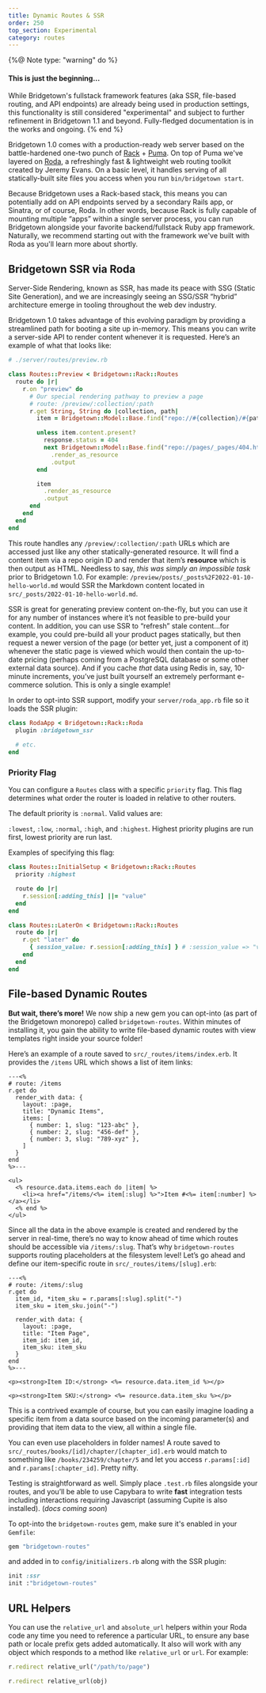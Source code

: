 ```yaml
---
title: Dynamic Routes & SSR
order: 250
top_section: Experimental
category: routes
---
```



{%@ Note type: "warning" do %}
#### This is just the beginning…

While Bridgetown's fullstack framework features (aka SSR, file-based routing, and API endpoints) are already being used in production settings, this functionality is still considered "experimental" and subject to further refinement in Bridgetown 1.1 and beyond. Fully-fledged documentation is in the works and ongoing. 
{% end %}

Bridgetown 1.0 comes with a production-ready web server based on the battle-hardened one-two punch of [Rack](https://github.com/rack/rack) + [Puma](https://puma.io). On top of Puma we've layered on [Roda](http://roda.jeremyevans.net), a refreshingly fast & lightweight web routing toolkit created by Jeremy Evans. On a basic level, it handles serving of all statically-built site files you access when you run `bin/bridgetown start`.

Because Bridgetown uses a Rack-based stack, this means you can potentially add on API endpoints served by a secondary Rails app, or Sinatra, or of course, Roda. In other words, because Rack is fully capable of mounting multiple “apps” within a single server process, you can run Bridgetown alongside your favorite backend/fullstack Ruby app framework. Naturally, we recommend starting out with the framework we've built with Roda as you'll learn more about shortly.

## Bridgetown SSR via Roda

Server-Side Rendering, known as SSR, has made its peace with SSG (Static Site Generation), and we are increasingly seeing an SSG/SSR “hybrid” architecture emerge in tooling throughout the web dev industry.

Bridgetown 1.0 takes advantage of this evolving paradigm by providing a streamlined path for booting a site up in-memory. This means you can write a server-side API to render content whenever it is requested. Here’s an example of what that looks like:

```ruby
# ./server/routes/preview.rb

class Routes::Preview < Bridgetown::Rack::Routes
  route do |r|
    r.on "preview" do
      # Our special rendering pathway to preview a page
      # route: /preview/:collection/:path
      r.get String, String do |collection, path|
        item = Bridgetown::Model::Base.find("repo://#{collection}/#{path}")

        unless item.content.present?
          response.status = 404
          next Bridgetown::Model::Base.find("repo://pages/_pages/404.html")
            .render_as_resource
            .output
        end

        item
          .render_as_resource
          .output
      end
    end
  end
end
```

This route handles any `/preview/:collection/:path` URLs which are accessed just like any other statically-generated resource. It will find a content item via a repo origin ID and render that item’s **resource** which is then output as HTML. Needless to say, _this was simply an impossible task_ prior to Bridgetown 1.0. For example: `/preview/posts/_posts%2F2022-01-10-hello-world.md` would SSR the Markdown content located in `src/_posts/2022-01-10-hello-world.md`.

SSR is great for generating preview content on-the-fly, but you can use it for any number of instances where it’s not feasible to pre-build your content. In addition, you can use SSR to “refresh” stale content…for example, you could pre-build all your product pages statically, but then request a newer version of the page (or better yet, just a component of it) whenever the static page is viewed which would then contain the up-to-date pricing (perhaps coming from a PostgreSQL database or some other external data source). And if you cache _that_ data using Redis in, say, 10-minute increments, you’ve just built yourself an extremely performant e-commerce solution. This is only a single example!

In order to opt-into SSR support, modify your `server/roda_app.rb` file so it loads the SSR plugin:

```ruby
class RodaApp < Bridgetown::Rack::Roda
  plugin :bridgetown_ssr
  
  # etc.
end
```

### Priority Flag

You can configure a `Routes` class with a specific `priority` flag. This flag determines what order the router is loaded in relative to other routers.

The default priority is `:normal`. Valid values are:

<code>:lowest</code>, <code>:low</code>, <code>:normal</code>, <code>:high</code>, and <code>:highest</code>.
Highest priority plugins are run first, lowest priority are run last.

Examples of specifying this flag:

```ruby
class Routes::InitialSetup < Bridgetown::Rack::Routes
  priority :highest

  route do |r|
    r.session[:adding_this] ||= "value"
  end
end

class Routes::LaterOn < Bridgetown::Rack::Routes
  route do |r|
    r.get "later" do
      { session_value: r.session[:adding_this] } # :session_value => "value"
    end
  end
end
```

## File-based Dynamic Routes

**But wait, there’s more!** We now ship a new gem you can opt-into (as part of the Bridgetown monorepo) called `bridgetown-routes`. Within minutes of installing it, you gain the ability to write file-based dynamic routes with view templates right inside your source folder!

Here’s an example of a route saved to `src/_routes/items/index.erb`. It provides the `/items` URL which shows a list of item links:

```eruby
---<%
# route: /items
r.get do
  render_with data: {
    layout: :page,
    title: "Dynamic Items",
    items: [
      { number: 1, slug: "123-abc" },
      { number: 2, slug: "456-def" },
      { number: 3, slug: "789-xyz" },
    ]
  }
end
%>---

<ul>
  <% resource.data.items.each do |item| %>
    <li><a href="/items/<%= item[:slug] %>">Item #<%= item[:number] %></a></li>
  <% end %>
</ul>
```

Since all the data in the above example is created and rendered by the server in real-time, there’s no way to know ahead of time which routes should be accessible via `/items/:slug`. That’s why `bridgetown-routes` supports routing placeholders at the filesystem level! Let’s go ahead and define our item-specific route in `src/_routes/items/[slug].erb`:

```eruby
---<%
# route: /items/:slug
r.get do
  item_id, *item_sku = r.params[:slug].split("-")
  item_sku = item_sku.join("-")

  render_with data: {
    layout: :page,
    title: "Item Page",
    item_id: item_id,
    item_sku: item_sku
  }
end
%>---

<p><strong>Item ID:</strong> <%= resource.data.item_id %></p>

<p><strong>Item SKU:</strong> <%= resource.data.item_sku %></p>

```

This is a contrived example of course, but you can easily imagine loading a specific item from a data source based on the incoming parameter(s) and providing that item data to the view, all within a single file.

You can even use placeholders in folder names! A route saved to `src/_routes/books/[id]/chapter/[chapter_id].erb` would match to something like `/books/234259/chapter/5` and let you access `r.params[:id]` and `r.params[:chapter_id]`. Pretty nifty.

Testing is straightforward as well. Simply place `.test.rb` files alongside your routes, and you’ll be able to use Capybara to write **fast** integration tests including interactions requiring Javascript (assuming Cupite is also installed). (_docs coming soon_)

To opt-into the `bridgetown-routes` gem, make sure it's enabled in your `Gemfile`:

```ruby
gem "bridgetown-routes"
```

and added in to `config/initializers.rb` along with the SSR plugin:

```ruby
init :ssr
init :"bridgetown-routes"
```

## URL Helpers

You can use the `relative_url` and `absolute_url` helpers within your Roda code any time you need to reference a particular URL, to ensure any base path or locale prefix gets added automatically. It also will work with any object which responds to a method like `relative_url` or `url`. For example:

```rb
r.redirect relative_url("/path/to/page")

r.redirect relative_url(obj)
```
